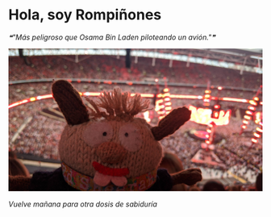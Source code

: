# Hola, soy Rompiñones

<!--STARTS_HERE_QUOTE_README-->
<i>❝"Más peligroso que Osama Bin Laden piloteando un avión."❞</i>
<!--ENDS_HERE_QUOTE_README-->

<!--START_SECTION:update_image-->
![alt text](https://raw.githubusercontent.com/focaalvarez/rompinones/main/.github/images/IMG_20220624_210157.jpg?raw=true)
<!--END_SECTION:update_image-->

*Vuelve mañana para otra dosis de sabiduría*
